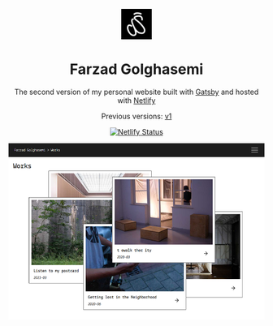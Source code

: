 <p align="center">
  <a href="https://fagose.me" target="_blank">
    <img alt="fagosemi" src="https://raw.githubusercontent.com/farzadgo/v2/master/src/images/favicon.png" width="60" />
  </a>
</p>
<h1 align="center">
  Farzad Golghasemi
</h1>
<p align="center">
  The second version of my personal website built with <a href="https://www.gatsbyjs.org/" target="_blank">Gatsby</a> and hosted with <a href="https://www.netlify.com/" target="_blank">Netlify</a>
</p>
<p align="center">
  Previous versions:
  <a href="https://github.com/farzadgo/v1" target="_blank">v1</a>
</p>
<p align="center">
  <a href="https://app.netlify.com/sites/farzadgo/deploys" target="_blank">
    <img src="https://api.netlify.com/api/v1/badges/1963b488-7b78-48c9-9e2d-6fb5e47ab3af/deploy-status" alt="Netlify Status" />
  </a>
</p>

![demo](https://raw.githubusercontent.com/farzadgo/v2/master/static/demo.png)

